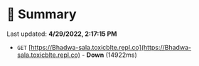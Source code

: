 # 📖 Summary
Last updated: **4/29/2022, 2:17:15 PM**

- `GET` [https://Bhadwa-sala.toxicblte.repl.co](https://Bhadwa-sala.toxicblte.repl.co) - **Down** (14922ms)

